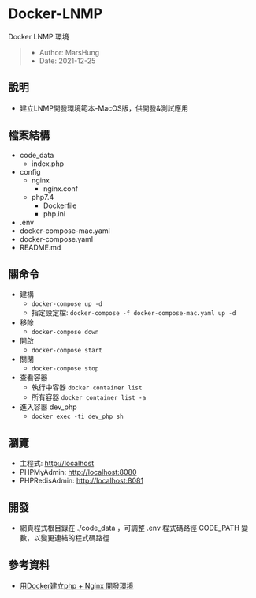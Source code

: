# Docker-LNMP
Docker LNMP 環境

> - Author: MarsHung
> - Date: 2021-12-25

## 說明
- 建立LNMP開發環境範本-MacOS版，供開發&測試應用

## 檔案結構
- code_data
  - index.php
- config
  - nginx
    - nginx.conf
  - php7.4
    - Dockerfile
    - php.ini
- .env
- docker-compose-mac.yaml
- docker-compose.yaml
- README.md

## 關命令

- 建構
  - `docker-compose up -d`
  - 指定設定檔: `docker-compose -f docker-compose-mac.yaml up -d`
- 移除
  - `docker-compose down`
- 開啟
  - `docker-compose start`
- 關閉
  - `docker-compose stop`
- 查看容器
  - 執行中容器 `docker container list`
  - 所有容器 `docker container list -a`
- 進入容器 dev_php
  - `docker exec -ti dev_php sh`

## 瀏覽
- 主程式: [http://localhost](http://localhost)
- PHPMyAdmin: [http://localhost:8080](http://localhost:8080)
- PHPRedisAdmin: [http://localhost:8081](http://localhost:8081)

## 開發
- 網頁程式根目錄在 ./code_data ，可調整 .env 程式碼路徑 CODE_PATH 變數，以變更連結的程式碼路徑







## 參考資料
- [用Docker建立php + Nginx 開發環境](https://charlie-c.medium.com/%E7%94%A8docker%E5%BB%BA%E7%AB%8Bphp-nginx-%E9%96%8B%E7%99%BC%E7%92%B0%E5%A2%83-33c5f88edeb3)
